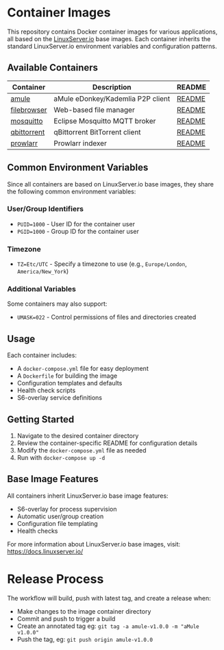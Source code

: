 # Container Images

This repository contains Docker container images for various applications, all based on the [LinuxServer.io](https://www.linuxserver.io/) base images. Each container inherits the standard LinuxServer.io environment variables and configuration patterns.

## Available Containers

| Container | Description | README |
|-----------|-------------|---------|
| [amule](amule) | aMule eDonkey/Kademlia P2P client | [README](amule/README.md) |
| [filebrowser](filebrowser) | Web-based file manager | [README](filebrowser/README.md) |
| [mosquitto](mosquitto) | Eclipse Mosquitto MQTT broker | [README](mosquitto/README.md) |
| [qbittorrent](qbittorrent) | qBittorrent BitTorrent client | [README](qbittorrent/README.md) |
| [prowlarr](prowlarr) | Prowlarr indexer | [README](prowlarr/README.md) |

## Common Environment Variables

Since all containers are based on LinuxServer.io base images, they share the following common environment variables:

### User/Group Identifiers
- `PUID=1000` - User ID for the container user
- `PGID=1000` - Group ID for the container user

### Timezone
- `TZ=Etc/UTC` - Specify a timezone to use (e.g., `Europe/London`, `America/New_York`)

### Additional Variables
Some containers may also support:
- `UMASK=022` - Control permissions of files and directories created

## Usage

Each container includes:
- A `docker-compose.yml` file for easy deployment
- A `Dockerfile` for building the image
- Configuration templates and defaults
- Health check scripts
- S6-overlay service definitions

## Getting Started

1. Navigate to the desired container directory
2. Review the container-specific README for configuration details
3. Modify the `docker-compose.yml` file as needed
4. Run with `docker-compose up -d`

## Base Image Features

All containers inherit LinuxServer.io base image features:
- S6-overlay for process supervision
- Automatic user/group creation
- Configuration file templating
- Health checks

For more information about LinuxServer.io base images, visit: https://docs.linuxserver.io/

# Release Process

The workflow will build, push with latest tag, and create a release when:

* Make changes to the image container directory
* Commit and push to trigger a build
* Create an annotated tag eg: `git tag -a amule-v1.0.0 -m "aMule v1.0.0"`
* Push the tag, eg: `git push origin amule-v1.0.0`
